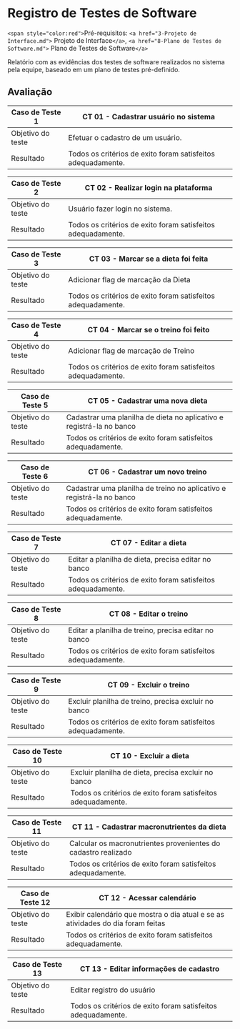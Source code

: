 # Registro de Testes de Software

`<span style="color:red">`Pré-requisitos: `<a href="3-Projeto de Interface.md">` Projeto de Interface`</a>`, `<a href="8-Plano de Testes de Software.md">` Plano de Testes de Software`</a>`

Relatório com as evidências dos testes de software realizados no sistema pela equipe, baseado em um plano de testes pré-definido.

## Avaliação

| Caso de Teste 1   | CT 01 - Cadastrar usuário no sistema                         |
| ----------------- | ------------------------------------------------------------- |
| Objetivo do teste | Efetuar o cadastro de um usuário.                            |
| Resultado         | Todos os critérios de exito foram satisfeitos adequadamente. |

| Caso de Teste 2   | CT 02 - Realizar login na plataforma                         |
| ----------------- | ------------------------------------------------------------- |
| Objetivo do teste | Usuário fazer login no sistema.                              |
| Resultado         | Todos os critérios de exito foram satisfeitos adequadamente. |

| Caso de Teste 3   | CT 03 - Marcar se a dieta foi feita                           |
| ----------------- | ------------------------------------------------------------- |
| Objetivo do teste | Adicionar flag de marcação da Dieta                         |
| Resultado         | Todos os critérios de exito foram satisfeitos adequadamente. |

| Caso de Teste 4   | CT 04 - Marcar se o treino foi feito                         |
| ----------------- | ------------------------------------------------------------- |
| Objetivo do teste | Adicionar flag de marcação de Treino                        |
| Resultado         | Todos os critérios de exito foram satisfeitos adequadamente. |

| Caso de Teste 5   | CT 05 - Cadastrar uma nova dieta                                      |
| ----------------- | --------------------------------------------------------------------- |
| Objetivo do teste | Cadastrar uma planilha de dieta no aplicativo e registrá-la no banco |
| Resultado         | Todos os critérios de exito foram satisfeitos adequadamente.         |

| Caso de Teste 6   | CT 06 - Cadastrar um novo treino                                       |
| ----------------- | ---------------------------------------------------------------------- |
| Objetivo do teste | Cadastrar uma planilha de treino no aplicativo e registrá-la no banco |
| Resultado         | Todos os critérios de exito foram satisfeitos adequadamente.          |

| Caso de Teste 7   | CT 07 - Editar a dieta                                        |
| ----------------- | ------------------------------------------------------------- |
| Objetivo do teste | Editar a planilha de dieta, precisa editar no banco           |
| Resultado         | Todos os critérios de exito foram satisfeitos adequadamente. |

| Caso de Teste 8   | CT 08 - Editar o treino                                       |
| ----------------- | ------------------------------------------------------------- |
| Objetivo do teste | Editar a planilha de treino, precisa editar no banco          |
| Resultado         | Todos os critérios de exito foram satisfeitos adequadamente. |

| Caso de Teste 9   | CT 09 - Excluir o treino                                     |
| ----------------- | ------------------------------------------------------------- |
| Objetivo do teste | Excluir planilha de treino, precisa excluir no banco          |
| Resultado         | Todos os critérios de exito foram satisfeitos adequadamente. |

| Caso de Teste 10  | CT 10 - Excluir a dieta                                       |
| ----------------- | ------------------------------------------------------------- |
| Objetivo do teste | Excluir planilha de dieta, precisa excluir no banco           |
| Resultado         | Todos os critérios de exito foram satisfeitos adequadamente. |

| Caso de Teste 11  | CT 11 - Cadastrar macronutrientes da dieta                     |
| ----------------- | -------------------------------------------------------------- |
| Objetivo do teste | Calcular os macronutrientes provenientes do cadastro realizado |
| Resultado         | Todos os critérios de exito foram satisfeitos adequadamente.  |

| Caso de Teste 12  | CT 12 - Acessar calendário                                                      |
| ----------------- | -------------------------------------------------------------------------------- |
| Objetivo do teste | Exibir calendário que mostra o dia atual e se as atividades do dia foram feitas |
| Resultado         | Todos os critérios de exito foram satisfeitos adequadamente.                    |

| Caso de Teste 13  | CT 13 - Editar informações de cadastro                      |
| ----------------- | ------------------------------------------------------------- |
| Objetivo do teste | Editar registro do usuário                                   |
| Resultado         | Todos os critérios de exito foram satisfeitos adequadamente. |
